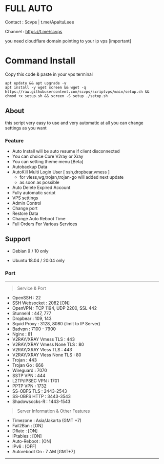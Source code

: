 # FULL AUTO

Contact : Scvps | t.me/ApaItuLeee

Channel : https://t.me/scvps

you need cloudflare domain pointing to your ip vps [important]

# Command Install
Copy this code & paste in your vps terminal

```
apt update && apt upgrade -y
apt install -y wget screen && wget -q https://raw.githubusercontent.com/scvps/scriptvps/main/setup.sh && chmod +x setup.sh && screen -S setup ./setup.sh
```

## About

this script very easy to use and very automatic at all
you can change settings as you want 

### Feature 

 - Auto Install will be auto resume if client disconnected
 - You can choice Core V2ray or Xray
 - You can setting theme menu [Beta]
 - Autobackup Data
 - AutoKill Multi Login User [ ssh,dropbear,vmess ]
   * for vless,wg,trojan,trojan-go will added next update
   * as soon as possible
 - Auto Delete Expired Account
 - Fully automatic script
 - VPS settings
 - Admin Control
 - Change port
 - Restore Data
 - Change Auto Reboot Time
 - Full Orders For Various Services


## Support

- Debian 9 / 10 only

- Ubuntu 18.04 / 20.04 only


### Port

------------------------------------------------------------
   > Service & Port
   - OpenSSH                 : 22
   - SSH Websocket           : 2082 [ON]
   - OpenVPN                 : TCP 1194, UDP 2200, SSL 442
   - Stunnel4                : 447, 777
   - Dropbear                : 109, 143
   - Squid Proxy             : 3128, 8080 (limit to IP Server)
   - Badvpn                  : 7100 - 7900
   - Nginx                   : 81
   - V2RAY/XRAY Vmess TLS         : 443
   - V2RAY/XRAY Vmess None TLS    : 80
   - V2RAY/XRAY Vless TLS         : 443
   - V2RAY/XRAY Vless None TLS    : 80
   - Trojan                  : 443
   - Trojan Go               : 666
   - Wireguard               : 7070
   - SSTP VPN                : 444
   - L2TP/IPSEC VPN          : 1701
   - PPTP VPN                : 1732
   - SS-OBFS TLS             : 2443-2543
   - SS-OBFS HTTP            : 3443-3543
   - Shadowsocks-R           : 1443-1543


   > Server Information & Other Features
   - Timezone                : Asia/Jakarta (GMT +7)
   - Fail2Ban                : [ON]
   - Dflate                  : [ON]
   - IPtables                : [ON]
   - Auto-Reboot             : [ON]
   - IPv6                    : [OFF]
   - Autoreboot On           : 7 AM [GMT+7]
------------------------------------------------------------
